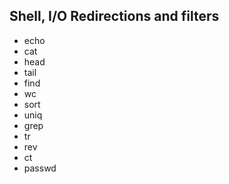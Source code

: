 ## Shell, I/O Redirections and filters

- echo 
- cat
- head 
- tail 
- find 
- wc
- sort 
- uniq 
- grep 
- tr
- rev 
- ct 
- passwd
